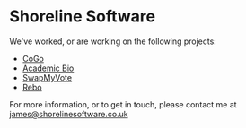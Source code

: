 # Shoreline Software

We've worked, or are working on the following projects:

* [CoGo](https://cogo.co)
* [Academic Bio](https://my.academic.bio)
* [SwapMyVote](https://www.swapmyvote.uk)
* [Rebo](https://reboapp.co.uk)

For more information, or to get in touch, please contact me at james@shorelinesoftware.co.uk
